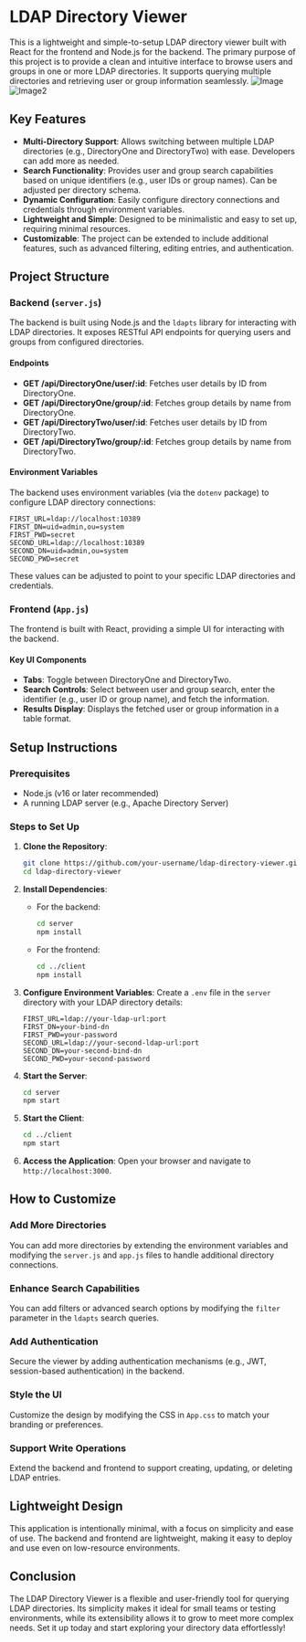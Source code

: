 # LDAP Directory Viewer

This is a lightweight and simple-to-setup LDAP directory viewer built with React for the frontend and Node.js for the backend. The primary purpose of this project is to provide a clean and intuitive interface to browse users and groups in one or more LDAP directories. It supports querying multiple directories and retrieving user or group information seamlessly.
![Image](https://github.com/user-attachments/assets/4e5b985e-4315-43a1-8f0a-49946784a258)
![Image2](https://github.com/user-attachments/assets/1b730100-d1b5-47fa-8170-65708501c615)
## Key Features

- **Multi-Directory Support**: Allows switching between multiple LDAP directories (e.g., DirectoryOne and DirectoryTwo) with ease. Developers can add more as needed.
- **Search Functionality**: Provides user and group search capabilities based on unique identifiers (e.g., user IDs or group names). Can be adjusted per directory schema.
- **Dynamic Configuration**: Easily configure directory connections and credentials through environment variables.
- **Lightweight and Simple**: Designed to be minimalistic and easy to set up, requiring minimal resources.
- **Customizable**: The project can be extended to include additional features, such as advanced filtering, editing entries, and authentication.

## Project Structure

### Backend (`server.js`)
The backend is built using Node.js and the `ldapts` library for interacting with LDAP directories. It exposes RESTful API endpoints for querying users and groups from configured directories.

#### Endpoints
- **GET /api/DirectoryOne/user/:id**: Fetches user details by ID from DirectoryOne.
- **GET /api/DirectoryOne/group/:id**: Fetches group details by name from DirectoryOne.
- **GET /api/DirectoryTwo/user/:id**: Fetches user details by ID from DirectoryTwo.
- **GET /api/DirectoryTwo/group/:id**: Fetches group details by name from DirectoryTwo.

#### Environment Variables
The backend uses environment variables (via the `dotenv` package) to configure LDAP directory connections:
```env
FIRST_URL=ldap://localhost:10389
FIRST_DN=uid=admin,ou=system
FIRST_PWD=secret
SECOND_URL=ldap://localhost:10389
SECOND_DN=uid=admin,ou=system
SECOND_PWD=secret
```
These values can be adjusted to point to your specific LDAP directories and credentials.

### Frontend (`App.js`)
The frontend is built with React, providing a simple UI for interacting with the backend.

#### Key UI Components
- **Tabs**: Toggle between DirectoryOne and DirectoryTwo.
- **Search Controls**: Select between user and group search, enter the identifier (e.g., user ID or group name), and fetch the information.
- **Results Display**: Displays the fetched user or group information in a table format.

## Setup Instructions

### Prerequisites
- Node.js (v16 or later recommended)
- A running LDAP server (e.g., Apache Directory Server)

### Steps to Set Up
1. **Clone the Repository**:
   ```bash
   git clone https://github.com/your-username/ldap-directory-viewer.git
   cd ldap-directory-viewer
   ```

2. **Install Dependencies**:
    - For the backend:
      ```bash
      cd server
      npm install
      ```
    - For the frontend:
      ```bash
      cd ../client
      npm install
      ```

3. **Configure Environment Variables**:
   Create a `.env` file in the `server` directory with your LDAP directory details:
   ```env
   FIRST_URL=ldap://your-ldap-url:port
   FIRST_DN=your-bind-dn
   FIRST_PWD=your-password
   SECOND_URL=ldap://your-second-ldap-url:port
   SECOND_DN=your-second-bind-dn
   SECOND_PWD=your-second-password
   ```

4. **Start the Server**:
   ```bash
   cd server
   npm start
   ```

5. **Start the Client**:
   ```bash
   cd ../client
   npm start
   ```

6. **Access the Application**:
   Open your browser and navigate to `http://localhost:3000`.

## How to Customize

### Add More Directories
You can add more directories by extending the environment variables and modifying the `server.js` and `app.js` files to handle additional directory connections.

### Enhance Search Capabilities
You can add filters or advanced search options by modifying the `filter` parameter in the `ldapts` search queries.

### Add Authentication
Secure the viewer by adding authentication mechanisms (e.g., JWT, session-based authentication) in the backend.

### Style the UI
Customize the design by modifying the CSS in `App.css` to match your branding or preferences.

### Support Write Operations
Extend the backend and frontend to support creating, updating, or deleting LDAP entries.

## Lightweight Design
This application is intentionally minimal, with a focus on simplicity and ease of use. The backend and frontend are lightweight, making it easy to deploy and use even on low-resource environments.

## Conclusion
The LDAP Directory Viewer is a flexible and user-friendly tool for querying LDAP directories. Its simplicity makes it ideal for small teams or testing environments, while its extensibility allows it to grow to meet more complex needs. Set it up today and start exploring your directory data effortlessly!

